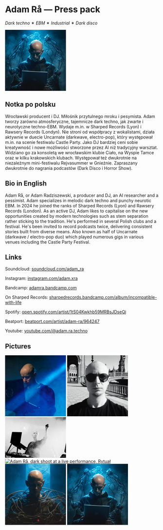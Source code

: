 # Adam Rå — Press pack

_Dark techno_ ✶ _EBM_ ✶ _Industrial_ ✶ _Dark disco_

<img src="pictures/adam-ra-humanoid-tablet.png" width="200" height="200" alt="Adam Rå">

## Notka po polsku

Wrocławski producent i DJ. Miłośnik przytulnego mroku i pesymista. Adam tworzy zarówno atmosferyczne, tajemnicze dark techno, jak zwarte i neurotyczne techno-EBM. Wydaje m.in. w Sharped Records (Lyon) i Rawsery Records (Londyn). 
Nie stroni od współpracy z wokalistami, działa aktywnie w duecie Uncarnate (darkwave, electro-pop), który występował m.in. na scenie festiwalu Castle Party.
Jako DJ bardziej ceni sobie kreatywność i nowe możliwości stworzone przez AI niż tradycyjny warsztat. Widziano go za konsoletą we wrocławskim klubie Ciało, na Wyspie Tamce oraz w kilku krakowskich klubach. Występował też dwukrotnie na niezależnym mini-festiwalu Rejvasummer w Gnieźnie. Zapraszany dwukrotnie do nagrania podcastów (Dark Disco i Horror Show). 

## Bio in English

Adam Rå, or Adam Radziszewski, a producer and DJ, an AI researcher and a pessimist. Adam specializes in melodic dark techno and punchy neurotic EBM. In 2024 he joined the ranks of Sharped Records (Lyon) and Rawsery Records (London). As an active DJ, Adam likes to capitalise on the new opportunities created by modern technologies such as stem separation rather sticking to the tradition. He's performed in several Polish clubs and a festival. He's been invited to record podcasts twice, delivering consistent stories built from diverse means.
Also known as half of Uncarnate (darkwave / electro-pop duo) which played numerous gigs in various venues including the Castle Party Festival.

## Links

Soundcloud: [soundcloud.com/adam_ra](https://soundcloud.com/adam_ra)

Instagram: [instagram.com/adam.xra](https://www.instagram.com/adam.xra/)

Bandcamp: [adamra.bandcamp.com](http://adamra.bandcamp.com/)

On Sharped Records: [sharpedrecords.bandcamp.com/album/incompatible-with-life](https://sharpedrecords.bandcamp.com/album/incompatible-with-life)

Spotify: [open.spotify.com/artist/1tS04Kwkhb59MRBsJDseQj](https://open.spotify.com/artist/1tS04Kwkhb59MRBsJDseQj)

Beatport: [beatport.com/artist/adam-ra/964247](https://www.beatport.com/artist/adam-ra/964247)

Youtube: [youtube.com/@adam.ra.techno](https://www.youtube.com/@adam.ra.techno)

## Pictures

<a href="pictures/adam-ra-blue-large.jpeg">
<img src="pictures/adam-ra-blue-large.jpeg" width="200" alt="Adam Rå, large blue profile picture" /></a>

<a href="pictures/adam-ra-bw-sevilla.jpeg">
<img src="pictures/adam-ra-bw-sevilla.jpeg" width="200" alt="Adam Rå, black and white shoot in Seville" /></a>

<a href="pictures/adam-ra-performance.jpeg">
<img src="pictures/adam-ra-performance.jpeg" width="200" alt="Adam Rå, black and white shoot at a live performance" /></a>

<a href="pictures/adam-ra-ritual.jpeg">
<img src="pictures/adam-ra-ritual.jpeg" width="200" alt="Adam Rå, dark shoot at a live performance, Rytuał" /></a>

<a href="pictures/adam-ra-humanoid-cables.png">
<img src="pictures/adam-ra-humanoid-cables.png" width="200" alt="Adam Rå, humanoid with cables" /></a>

<a href="pictures/adam-ra-humanoid-tablet.png">
<img src="pictures/adam-ra-humanoid-tablet.png" width="200" alt="Adam Rå, humanoid with a tablet" /></a>
